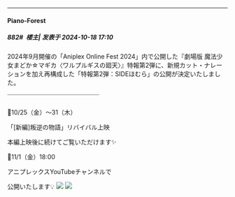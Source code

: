 ﻿
*****

####  Piano-Forest  
##### 882#         楼主| 发表于 2024-10-18 17:10

2024年9月開催の「Aniplex Online Fest 2024」内で公開した『劇場版 魔法少女まどか☆マギカ〈ワルプルギスの廻天〉』特報第2弾に、新規カット・ナレーションを加え再構成した「特報第2弾：SIDEほむら」の公開が決定いたしました。

￣￣￣￣￣￣￣￣￣￣￣￣￣￣￣

📌10/25（金）～31（木）

「[新編]叛逆の物語」リバイバル上映

本編上映後に続けてご覧いただけます✨

📌11/1（金）18:00

アニプレックスYouTubeチャンネルで

公開いたします💡
<img src="https://p.sda1.dev/19/58c4ec9c880cc58dab9dc58a4e3ed5d1/20241018_170903.jpg" referrerpolicy="no-referrer">
<img src="https://p.sda1.dev/19/ddbbf5094c317135e68186fa5ba28d84/20241018_170907.jpg" referrerpolicy="no-referrer">

